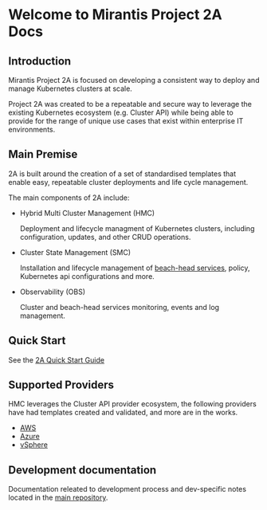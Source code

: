 # Welcome to Mirantis Project 2A Docs

## Introduction

Mirantis Project 2A is focused on developing a consistent way to deploy 
and manage Kubernetes clusters at scale.

Project 2A was created to be a repeatable and secure way to leverage the existing
Kubernetes ecosystem (e.g. Cluster API) while being able to provide for the range of
unique use cases that exist within enterprise IT environments. 

## Main Premise

2A is built around the creation of a set of standardised templates that enable 
easy, repeatable cluster deployments and life cycle management. 

The main components of 2A include:

 * Hybrid Multi Cluster Management (HMC)
   
    Deployment and lifecycle managment of Kubernetes clusters, including configuration, updates, and other CRUD operations.

 * Cluster State Management (SMC)

    Installation and lifecycle management of [beach-head services](glossary.md#beach-head-services), policy, Kubernetes api configurations and more.

 * Observability (OBS)

    Cluster and beach-head services monitoring, events and log management.

## Quick Start

See the [2A Quick Start Guide](quick-start/2a-installation.md)

## Supported Providers

HMC leverages the Cluster API provider ecosystem, the following providers have 
had templates created and validated, and more are in the works.

 * [AWS](quick-start/aws.md)
 * [Azure](quick-start/azure.md)
 * [vSphere](quick-start/vsphere.md)

## Development documentation

Documentation releated to development process and dev-specific notes located in
the [main repository](https://github.com/Mirantis/hmc/blob/main/docs/dev.md).
